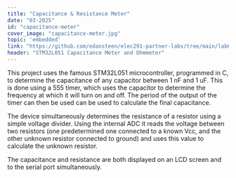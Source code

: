 ```yaml
---
title: "Capacitance & Resistance Meter"
date: "03-2025"
id: "capacitance-meter"
cover_image: "capacitance-meter.jpg"
topic: 'embedded'
link: "https://github.com/edansteen/elec291-partner-labs/tree/main/lab6"
header: "STM32L051 Capacitance Meter and Ohmmeter"
---
```

This project uses the famous STM32L051 microcontroller, programmed in C, to determine the capacitance of any capacitor between 1 nF and 1 uF. This is done using a 555 timer, which uses the capacitor to determine the frequency at which it will turn on and off. The period of the output of the timer can then be used can be used to calculate the final capacitance. 

The device simultaneously determines the resistance of a resistor using a simple voltage divider. Using the internal ADC it reads the voltage between two resistors (one predetermined one connected to a known Vcc, and the other unknown resistor connected to ground) and uses this value to calculate the unknown resistor. 

The capacitance and resistance are both displayed on an LCD screen and to the serial port simultaneously.